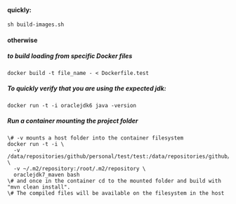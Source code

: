 #### quickly:

```
sh build-images.sh
```

#### otherwise

##### to build loading from specific Docker files
`docker build -t file_name - < Dockerfile.test`


##### To quickly verify that you are using the expected jdk:

```
docker run -t -i oraclejdk6 java -version
```

##### Run a container mounting the project folder

```
\# -v mounts a host folder into the container filesystem
docker run -t -i \
  -v /data/repositories/github/personal/test/test:/data/repositories/github/personal/test/test \
  -v ~/.m2/repository:/root/.m2/repository \
  oraclejdk7_maven bash
\# and once in the container cd to the mounted folder and build with "mvn clean install".  
\# The compiled files will be available on the filesystem in the host
```